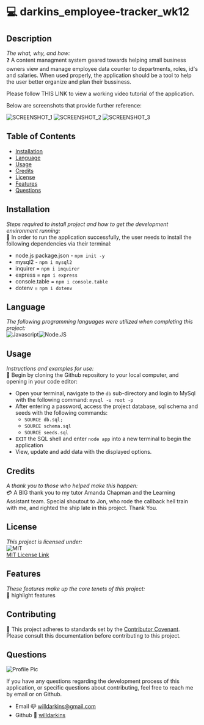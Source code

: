 
# 💻 darkins_employee-tracker_wk12

## Description
*The what, why, and how:*<br>
❓ A content managment system  geared towards helping small business owners view and manage employee data counter to departments, roles, id's and salaries. When used properly, the application should be a tool to help the user better organize and plan their bussiness.

Please follow THIS LINK to view a working video tutorial of the application.

Below are screenshots that provide further reference:

![SCREENSHOT_1](https://user-images.githubusercontent.com/84754257/139514956-93b50ece-d1b9-4cd9-8d24-31c27dc2cded.png)
![SCREENSHOT_2](https://user-images.githubusercontent.com/84754257/139514957-1ba82c70-8730-4695-a7cc-2c0cca261766.png)
![SCREENSHOT_3](https://user-images.githubusercontent.com/84754257/139514961-9fc6699d-c8e9-4a88-897e-2454b9ec85bf.png)

## Table of Contents

* [Installation](#installation)
* [Language](#language)
* [Usage](#usage)
* [Credits](#credits)
* [License](#license)
* [Features](#feature)
* [Questions](#Questions)

## Installation
*Steps required to install project and how to get the development environment running:* 
<br>
🔌 In order to run the application successfully, the user needs to install the following dependencies via their terminal:

* node.js package.json - `npm init -y`
* mysql2 - `npm i mysql2`
* inquirer = `npm i inquirer`
* express = `npm i express`
* console.table = `npm i console.table`
* dotenv = `npm i dotenv`

## Language 
*The following programming languages were utilized when completing this project:*
<br>
![Javascript](https://img.shields.io/badge/Language-javascript-yellow.svg)![Node.JS](https://img.shields.io/badge/Language-Node.JS-ff69b4.svg)

## Usage
*Instructions and examples for use:*
<br>
🏁 Begin by cloning the Github repository to your local computer, and opening in your code editor:

* Open your terminal, navigate to the `db` sub-directory and login to MySql with the following command: `mysql -u root -p`
* After entering a password, access the project database, sql schema and seeds with the following commands:
    * `SOURCE db.sql;`
    * `SOURCE schema.sql`
    * `SOURCE seeds.sql`
* `EXIT` the SQL shell and enter `node app` into a new terminal to begin the application
* View, update and add data with the displayed options.

## Credits
*A thank you to those who helped make this happen:*
<br>
💳 A BIG thank you to my tutor Amanda Chapman and the Learning Assistant team. Special shoutout to Jon, who rode the callback hell train with me, and righted the ship late in this project. Thank You.

  ## License
*This project is licensed under:* <br>
![MIT](https://img.shields.io/badge/License-MIT-yellow.svg)<br>
<a href= https://opensource.org/licenses/MIT)>MIT License Link</a><br>

## Features
*These features make up the core tenets of this project:*
<br>
🌟 highlight features

## Contributing
👐 This project adheres to standards set by the <a href = https://www.contributor-covenant.org/version/2/1/code_of_conduct/code_of_conduct.md>Contributor Covenant</a>.<br>
Please consult this documentation before contributing to this project.

## Questions
![Profile Pic](https://user-images.githubusercontent.com/84754257/139515062-f9176e2b-f53c-4df1-a259-586cf72fedc5.jpg)

If you have any questions regarding the development process of this application, or specific questions about contributing, feel free to reach me by email or on Github.
* Email 📪 willdarkins@gmail.com
* Github 🗿 [willdarkins](https://github.com/willdarkins) 
